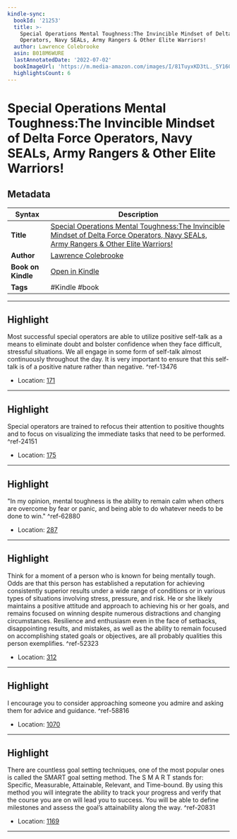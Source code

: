 ```yaml
---
kindle-sync:
  bookId: '21253'
  title: >-
    Special Operations Mental Toughness:The Invincible Mindset of Delta Force
    Operators, Navy SEALs, Army Rangers & Other Elite Warriors!
  author: Lawrence Colebrooke
  asin: B018M6WURE
  lastAnnotatedDate: '2022-07-02'
  bookImageUrl: 'https://m.media-amazon.com/images/I/81TuyxKD3tL._SY160.jpg'
  highlightsCount: 6
---
```

# Special Operations Mental Toughness:The Invincible Mindset of Delta Force Operators, Navy SEALs, Army Rangers & Other Elite Warriors!

## Metadata

| Syntax | Description |
| ---------- | ---------- |
| **Title** | [Special Operations Mental Toughness:The Invincible Mindset of Delta Force Operators, Navy SEALs, Army Rangers & Other Elite Warriors!](https://www.amazon.com/dp/B018M6WURE?&linkCode=ll1&tag=jwtwkm-20&language=en_US&ref_=as_li_ss_tl) |
| **Author** | [Lawrence Colebrooke](https://www.amazon.com/Lawrence-Colebrooke/e/B07C9ZW7WC/ref=dp_byline_cont_ebooks_1) |
| **Book on Kindle** | <a href="kindle://book?action=open&asin=B018M6WURE" target="_blank">Open in Kindle</a> |
| **Tags** | #Kindle #book |

---

## Highlight

Most successful special operators are able to utilize positive self-talk as a means to eliminate doubt and bolster confidence when they face difficult, stressful situations. We all engage in some form of self-talk almost continuously throughout the day. It is very important to ensure that this self-talk is of a positive nature rather than negative. ^ref-13476

- Location: [171](kindle://book?action=open&asin=B018M6WURE&location=171)

---
## Highlight

Special operators are trained to refocus their attention to positive thoughts and to focus on visualizing the immediate tasks that need to be performed. ^ref-24151

- Location: [175](kindle://book?action=open&asin=B018M6WURE&location=175)

---
## Highlight

"In my opinion, mental toughness is the ability to remain calm when others are overcome by fear or panic, and being able to do whatever needs to be done to win." ^ref-62880

- Location: [287](kindle://book?action=open&asin=B018M6WURE&location=287)

---
## Highlight

Think for a moment of a person who is known for being mentally tough. Odds are that this person has established a reputation for achieving consistently superior results under a wide range of conditions or in various types of situations involving stress, pressure, and risk. He or she likely maintains a positive attitude and approach to achieving his or her goals, and remains focused on winning despite numerous distractions and changing circumstances. Resilience and enthusiasm even in the face of setbacks, disappointing results, and mistakes, as well as the ability to remain focused on accomplishing stated goals or objectives, are all probably qualities this person exemplifies. ^ref-52323

- Location: [312](kindle://book?action=open&asin=B018M6WURE&location=312)

---
## Highlight

I encourage you to consider approaching someone you admire and asking them for advice and guidance. ^ref-58816

- Location: [1070](kindle://book?action=open&asin=B018M6WURE&location=1070)

---
## Highlight

There are countless goal setting techniques, one of the most popular ones is called the SMART goal setting method. The S M A R T stands for: Specific, Measurable, Attainable, Relevant, and Time-bound. By using this method you will integrate the ability to track your progress and verify that the course you are on will lead you to success. You will be able to define milestones and assess the goal’s attainability along the way. ^ref-20831

- Location: [1169](kindle://book?action=open&asin=B018M6WURE&location=1169)

---
